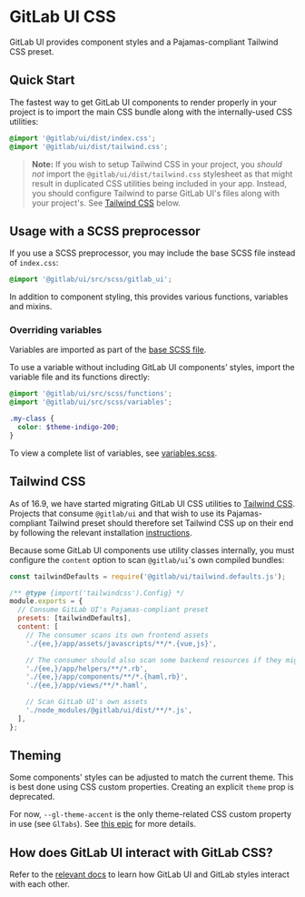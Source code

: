 # GitLab UI CSS

GitLab UI provides component styles and a Pajamas-compliant Tailwind CSS preset.

## Quick Start

The fastest way to get GitLab UI components to render properly in your project is to import the main
CSS bundle along with the internally-used CSS utilities:

```css
@import '@gitlab/ui/dist/index.css';
@import '@gitlab/ui/dist/tailwind.css';
```

> **Note:** If you wish to setup Tailwind CSS in your project, you _should not_ import the
> `@gitlab/ui/dist/tailwind.css` stylesheet as that might result in duplicated CSS utilities being
> included in your app. Instead, you should configure Tailwind to parse GitLab UI's files along with
> your project's. See [Tailwind CSS](#tailwind-css) below.

## Usage with a SCSS preprocessor

If you use a SCSS preprocessor, you may include the base SCSS file instead of `index.css`:

```scss
@import '@gitlab/ui/src/scss/gitlab_ui';
```

In addition to component styling, this provides various functions, variables and mixins.

### Overriding variables

Variables are imported as part of the [base SCSS file](#usage-with-a-scss-preprocessor).

To use a variable without including GitLab UI components’ styles, import the variable file and its
functions directly:

```scss
@import '@gitlab/ui/src/scss/functions';
@import '@gitlab/ui/src/scss/variables';

.my-class {
  color: $theme-indigo-200;
}
```

To view a complete list of variables, see [variables.scss](/src/scss/variables.scss).

## Tailwind CSS

As of 16.9, we have started migrating GitLab UI CSS utilities to [Tailwind CSS](https://tailwindcss.com/).
Projects that consume `@gitlab/ui` and that wish to use its Pajamas-compliant Tailwind preset should
therefore set Tailwind CSS up on their end by following the relevant installation [instructions](https://tailwindcss.com/docs/installation).

Because some GitLab UI components use utility classes internally, you must configure the `content` option
to scan `@gitlab/ui`'s own compiled bundles:

```js
const tailwindDefaults = require('@gitlab/ui/tailwind.defaults.js');

/** @type {import('tailwindcss').Config} */
module.exports = {
  // Consume GitLab UI's Pajamas-compliant preset
  presets: [tailwindDefaults],
  content: [
    // The consumer scans its own frontend assets
    './{ee,}/app/assets/javascripts/**/*.{vue,js}',

    // The consumer should also scan some backend resources if they might contain utility classes
    './{ee,}/app/helpers/**/*.rb',
    './{ee,}/app/components/**/*.{haml,rb}',
    './{ee,}/app/views/**/*.haml',

    // Scan GitLab UI's own assets
    './node_modules/@gitlab/ui/dist/**/*.js',
  ],
};
```

## Theming

Some components' styles can be adjusted to match the current theme. This is
best done using CSS custom properties. Creating an explicit `theme` prop is
deprecated.

For now, `--gl-theme-accent` is the only theme-related CSS custom property in
use (see `GlTabs`). See [this epic](https://gitlab.com/groups/gitlab-org/-/epics/7401)
for more details.

## How does GitLab UI interact with GitLab CSS?

Refer to the [relevant docs](./debugging-gitlab-ui-with-gitlab-css.md) to learn how GitLab UI and
GitLab styles interact with each other.
